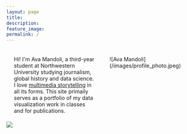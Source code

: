 ```yaml
---
layout: page
title: 
description: 
feature_image: 
permalink: /
---
```

<div style="display: flex;">
  <div style="flex: 50%; padding: 20px;">
    <!-- Your text content goes here -->
    Hi! I'm Ava Mandoli, a third-year student at Northwestern University studying journalism, global history and data science. I love <a href="https://avamandoliphotography.weebly.com/">multimedia storytelling</a> in all its forms. This site primaily serves as a portfolio of my data visualization work in classes and for publications. 
  </div>
  <div style="flex: 50%; padding: 20px;">
    <!-- Your image goes here -->
    ![Ava Mandoli](/images/profile_photo.jpeg)
  </div>
</div>



<img src="/images/">